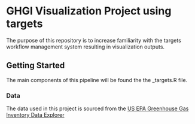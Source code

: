 # GHGI Visualization Project using targets

The purpose of this repository is to increase familiarity with the targets workflow management system resulting in visualization outputs.

## Getting Started

The main components of this pipeline will be found the the _targets.R file.

### Data

The data used in this project is sourced from the [US EPA Greenhouse Gas Inventory Data Explorer](https://cfpub.epa.gov/ghgdata/inventoryexplorer/)

